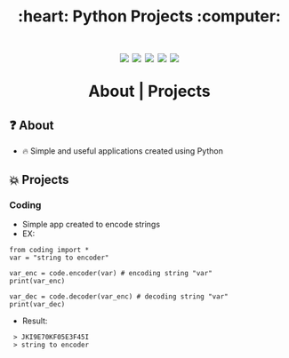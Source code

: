 <h1 align=center>
:heart: Python Projects :computer:
<h1>
<p align=center>
  <img src="https://img.shields.io/github/downloads/GFS-0508/Python-Projects/total.svg">
  <img src="https://img.shields.io/github/watchers/GFS-0508/Python-Projects.svg">
  <img src="https://img.shields.io/github/stars/GFS-0508/Python-Projects.svg">
  <img src="https://img.shields.io/github/languages/count/GFS-0508/Python-Projects">
  <img src="https://img.shields.io/github/last-commit/GFS-0508/Python-Projects">
</p>

<p align=center>  
<a>About | Projects </a>
</p>


## :question:	 About
- :fire: Simple and useful applications created using Python

## :collision: Projects

### Coding
- Simple app created to encode strings
- EX:
```
from coding import *
var = "string to encoder"

var_enc = code.encoder(var) # encoding string "var"
print(var_enc)

var_dec = code.decoder(var_enc) # decoding string "var"
print(var_dec)
```

- Result:
```
 > JKI9E70KF05E3F45I
 > string to encoder
```
